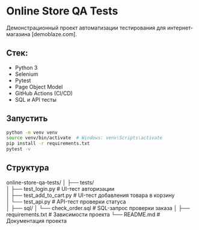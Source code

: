 
# Online Store QA Tests

Демонстрационный проект автоматизации тестирования для интернет-магазина [demoblaze.com].

## Стек:
- Python 3
- Selenium
- Pytest
- Page Object Model
- GitHub Actions (CI/CD)
- SQL и API тесты

## Запустить
```bash
python -m venv venv
source venv/bin/activate  # Windows: venv\Scripts\activate
pip install -r requirements.txt
pytest -v
```
## Структура 
online-store-qa-tests/
│
├── tests/  
│   ├── test_login.py       # UI-тест авторизации  
│   ├── test_add_to_cart.py  # UI-тест добавления товара в корзину  
│   └── test_api.py          # API-тест проверки статуса  
│
├── sql/
│   └── check_order.sql      # SQL-запрос проверки заказа
│
├── requirements.txt         # Зависимости проекта
└── README.md                # Документация проекта
